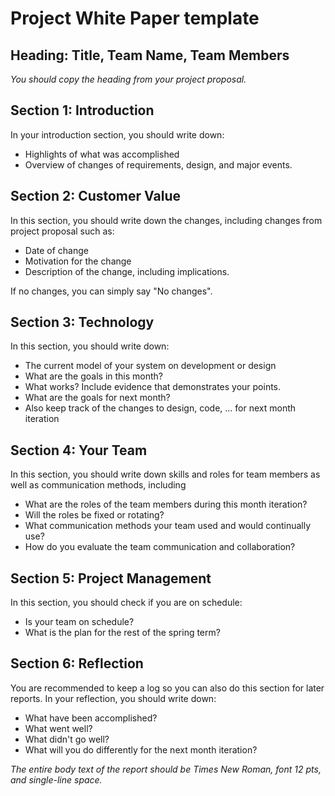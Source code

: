 # Project White Paper template

<!-- The bullet points in this document are items you should address **in your narrative**, NOT bullet points to be copied, pasted, and responded to!

In this document I provide an outline based on which you need to include all required items in your project status report. Note that the same set of items are also required in your project proposal. You also need to check the project status report rubric on D2L web site so that you may understand how I will grade your status report. -->

## Heading: Title, Team Name, Team Members

*You should copy the heading from your project proposal.*

## Section 1: Introduction

In your introduction section, you should write down:

* Highlights of what was accomplished
* Overview of changes of requirements, design, and major events.

## Section 2: Customer Value

In this section, you should write down the changes, including changes from project proposal such as:

* Date of change
* Motivation for the change
* Description of the change, including implications.

If no changes, you can simply say "No changes".

## Section 3: Technology

In this section, you should write down:

* The current model of your system on development or design
* What are the goals in this month?
* What works? Include evidence that demonstrates your points.
* What are the goals for next month?
* Also keep track of the changes to design, code, ... for next month iteration

## Section 4: Your Team

In this section, you should write down skills and roles for team members as well as communication methods, including

* What are the roles of the team members during this month iteration?
* Will the roles be fixed or rotating?
* What communication methods your team used and would continually use?
* How do you evaluate the team communication and collaboration?

## Section 5: Project Management

In this section, you should check if you are on schedule:

* Is your team on schedule?
* What is the plan for the rest of the spring term?

## Section 6: Reflection

You are recommended to keep a log so you can also do this section for later reports. In your reflection, you should write down:

* What have been accomplished?
* What went well?
* What didn't go well?
* What will you do differently for the next month iteration?

*The entire body text of the report should be Times New Roman, font 12 pts, and single-line space.*
